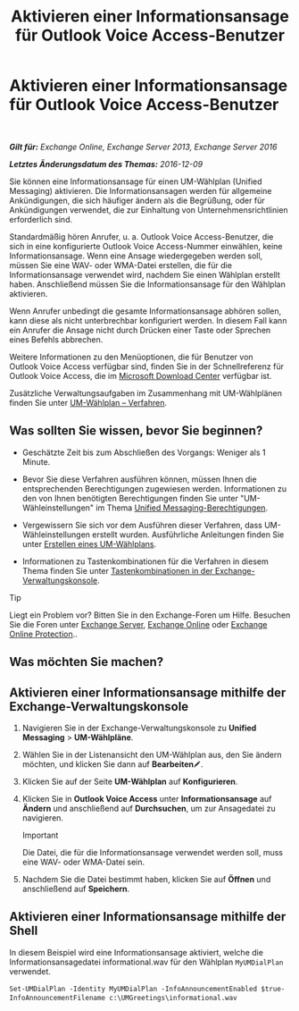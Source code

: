 ﻿---
title: 'Aktivieren einer Informationsansage für Outlook Voice Access-Benutzer'
TOCTitle: Aktivieren einer Informationsansage für Outlook Voice Access-Benutzer
ms:assetid: b69ed0e1-f978-498a-963e-42a047678db4
ms:mtpsurl: https://technet.microsoft.com/de-de/library/Bb124344(v=EXCHG.150)
ms:contentKeyID: 50554896
ms.date: 04/24/2018
mtps_version: v=EXCHG.150
ms.translationtype: HT
---

# Aktivieren einer Informationsansage für Outlook Voice Access-Benutzer

 

_**Gilt für:** Exchange Online, Exchange Server 2013, Exchange Server 2016_

_**Letztes Änderungsdatum des Themas:** 2016-12-09_

Sie können eine Informationsansage für einen UM-Wählplan (Unified Messaging) aktivieren. Die Informationsansagen werden für allgemeine Ankündigungen, die sich häufiger ändern als die Begrüßung, oder für Ankündigungen verwendet, die zur Einhaltung von Unternehmensrichtlinien erforderlich sind.

Standardmäßig hören Anrufer, u. a. Outlook Voice Access-Benutzer, die sich in eine konfigurierte Outlook Voice Access-Nummer einwählen, keine Informationsansage. Wenn eine Ansage wiedergegeben werden soll, müssen Sie eine WAV- oder WMA-Datei erstellen, die für die Informationsansage verwendet wird, nachdem Sie einen Wählplan erstellt haben. Anschließend müssen Sie die Informationsansage für den Wählplan aktivieren.

Wenn Anrufer unbedingt die gesamte Informationsansage abhören sollen, kann diese als nicht unterbrechbar konfiguriert werden. In diesem Fall kann ein Anrufer die Ansage nicht durch Drücken einer Taste oder Sprechen eines Befehls abbrechen.

Weitere Informationen zu den Menüoptionen, die für Benutzer von Outlook Voice Access verfügbar sind, finden Sie in der Schnellreferenz für Outlook Voice Access, die im [Microsoft Download Center](https://go.microsoft.com/fwlink/p/?linkid=272767) verfügbar ist.

Zusätzliche Verwaltungsaufgaben im Zusammenhang mit UM-Wählplänen finden Sie unter [UM-Wählplan – Verfahren](um-dial-plan-procedures-exchange-2013-help.md).

## Was sollten Sie wissen, bevor Sie beginnen?

  - Geschätzte Zeit bis zum Abschließen des Vorgangs: Weniger als 1 Minute.

  - Bevor Sie diese Verfahren ausführen können, müssen Ihnen die entsprechenden Berechtigungen zugewiesen werden. Informationen zu den von Ihnen benötigten Berechtigungen finden Sie unter "UM-Wähleinstellungen" im Thema [Unified Messaging-Berechtigungen](unified-messaging-permissions-exchange-2013-help.md).

  - Vergewissern Sie sich vor dem Ausführen dieser Verfahren, dass UM-Wähleinstellungen erstellt wurden. Ausführliche Anleitungen finden Sie unter [Erstellen eines UM-Wählplans](https://review.docs.microsoft.com/de-de/exchange/voice-mail-unified-messaging/connect-voice-mail-system/create-um-dial-plan).

  - Informationen zu Tastenkombinationen für die Verfahren in diesem Thema finden Sie unter [Tastenkombinationen in der Exchange-Verwaltungskonsole](keyboard-shortcuts-in-the-exchange-admin-center-exchange-online-protection-help.md).


> [!TIP]
> Liegt ein Problem vor? Bitten Sie in den Exchange-Foren um Hilfe. Besuchen Sie die Foren unter <A href="https://go.microsoft.com/fwlink/p/?linkid=60612">Exchange Server</A>, <A href="https://go.microsoft.com/fwlink/p/?linkid=267542">Exchange Online</A> oder <A href="https://go.microsoft.com/fwlink/p/?linkid=285351">Exchange Online Protection</A>..



## Was möchten Sie machen?

## Aktivieren einer Informationsansage mithilfe der Exchange-Verwaltungskonsole

1.  Navigieren Sie in der Exchange-Verwaltungskonsole zu **Unified Messaging** \> **UM-Wählpläne**.

2.  Wählen Sie in der Listenansicht den UM-Wählplan aus, den Sie ändern möchten, und klicken Sie dann auf **Bearbeiten**![Bearbeitungssymbol](images/Bb124582.6f53ccb2-1f13-4c02-bea0-30690e6ea71d(EXCHG.150).gif "Bearbeitungssymbol").

3.  Klicken Sie auf der Seite **UM-Wählplan** auf **Konfigurieren**.

4.  Klicken Sie in **Outlook Voice Access** unter **Informationsansage** auf **Ändern** und anschließend auf **Durchsuchen**, um zur Ansagedatei zu navigieren.
    

    > [!IMPORTANT]
    > Die Datei, die für die Informationsansage verwendet werden soll, muss eine WAV- oder WMA-Datei sein.



5.  Nachdem Sie die Datei bestimmt haben, klicken Sie auf **Öffnen** und anschließend auf **Speichern**.

## Aktivieren einer Informationsansage mithilfe der Shell

In diesem Beispiel wird eine Informationsansage aktiviert, welche die Informationsansagedatei informational.wav für den Wählplan `MyUMDialPlan` verwendet.

    Set-UMDialPlan -Identity MyUMDialPlan -InfoAnnouncementEnabled $true-InfoAnnouncementFilename c:\UMGreetings\informational.wav

